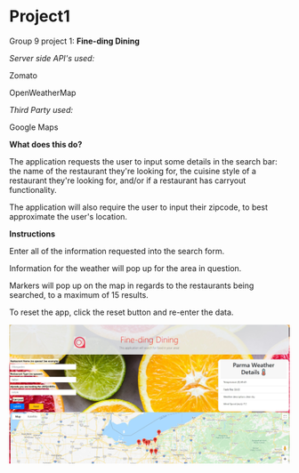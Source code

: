 # Project1

Group 9 project 1: **Fine-ding Dining**

_Server side API's used:_

Zomato

OpenWeatherMap

_Third Party used:_

Google Maps

**What does this do?**

The application requests the user to input some details in the search bar: the name of the restaurant they're looking for, the cuisine style of a restaurant they're looking for, and/or if a restaurant has carryout functionality.

The application will also require the user to input their zipcode, to best approximate the user's location.

**Instructions**

Enter all of the information requested into the search form.

Information for the weather will pop up for the area in question.

Markers will pop up on the map in regards to the restaurants being searched, to a maximum of 15 results.

To reset the app, click the reset button and re-enter the data.

![pre-generated image](./Images/Screenshot1.jpg)

